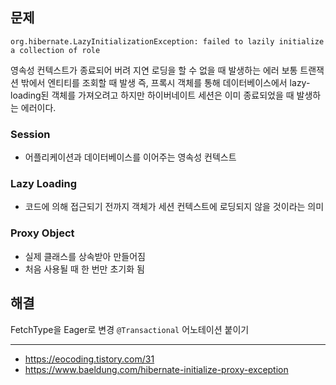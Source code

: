 ## 문제
```
org.hibernate.LazyInitializationException: failed to lazily initialize a collection of role
```
영속성 컨텍스트가 종료되어 버려 지연 로딩을 할 수 없을 때 발생하는 에러
보통 트랜잭션 밖에서 엔티티를 조회할 때 발생
즉, 프록시 객체를 통해 데이터베이스에서 lazy-loading된 객체를 가져오려고 하지만 하이버네이트 세션은 이미 종료되었을 때 발생하는 에러이다.

### Session
- 어플리케이션과 데이터베이스를 이어주는 영속성 컨텍스트
### Lazy Loading
- 코드에 의해 접근되기 전까지 객체가 세션 컨텍스트에 로딩되지 않을 것이라는 의미
### Proxy Object
- 실제 클래스를 상속받아 만들어짐
- 처음 사용될 때 한 번만 초기화 됨

## 해결
FetchType을 Eager로 변경
`@Transactional` 어노테이션 붙이기


---
- https://eocoding.tistory.com/31
- https://www.baeldung.com/hibernate-initialize-proxy-exception
